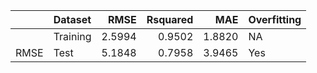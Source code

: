 |     |Dataset  |   RMSE| Rsquared|    MAE|Overfitting |
|:----|:--------|------:|--------:|------:|:-----------|
|     |Training | 2.5994|   0.9502| 1.8820|NA          |
|RMSE |Test     | 5.1848|   0.7958| 3.9465|Yes         |

